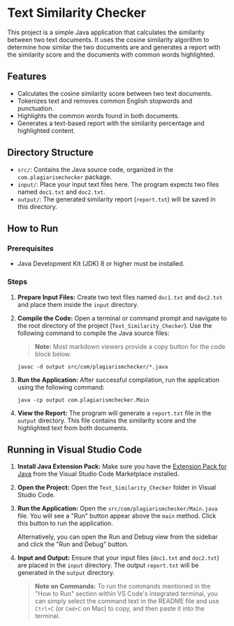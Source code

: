 # Text Similarity Checker

This project is a simple Java application that calculates the similarity between two text documents. It uses the cosine similarity algorithm to determine how similar the two documents are and generates a report with the similarity score and the documents with common words highlighted.

## Features

- Calculates the cosine similarity score between two text documents.
- Tokenizes text and removes common English stopwords and punctuation.
- Highlights the common words found in both documents.
- Generates a text-based report with the similarity percentage and highlighted content.

## Directory Structure

- `src/`: Contains the Java source code, organized in the `com.plagiarismchecker` package.
- `input/`: Place your input text files here. The program expects two files named `doc1.txt` and `doc2.txt`.
- `output/`: The generated similarity report (`report.txt`) will be saved in this directory.

## How to Run

### Prerequisites

- Java Development Kit (JDK) 8 or higher must be installed.

### Steps

1.  **Prepare Input Files:**
    Create two text files named `doc1.txt` and `doc2.txt` and place them inside the `input` directory.

2.  **Compile the Code:**
    Open a terminal or command prompt and navigate to the root directory of the project (`Text_Similarity_Checker`). Use the following command to compile the Java source files:

    > **Note:** Most markdown viewers provide a copy button for the code block below.

    ```shell
    javac -d output src/com/plagiarismchecker/*.java
    ```

3.  **Run the Application:**
    After successful compilation, run the application using the following command:

    ```shell
    java -cp output com.plagiarismchecker.Main
    ```

4.  **View the Report:**
    The program will generate a `report.txt` file in the `output` directory. This file contains the similarity score and the highlighted text from both documents.

## Running in Visual Studio Code

1.  **Install Java Extension Pack:**
    Make sure you have the [Extension Pack for Java](https://marketplace.visualstudio.com/items?itemName=vscjava.vscode-java-pack) from the Visual Studio Code Marketplace installed.

2.  **Open the Project:**
    Open the `Text_Similarity_Checker` folder in Visual Studio Code.

3.  **Run the Application:**
    Open the `src/com/plagiarismchecker/Main.java` file. You will see a "Run" button appear above the `main` method. Click this button to run the application.

    Alternatively, you can open the Run and Debug view from the sidebar and click the "Run and Debug" button.

4.  **Input and Output:**
    Ensure that your input files (`doc1.txt` and `doc2.txt`) are placed in the `input` directory. The output `report.txt` will be generated in the `output` directory.

    > **Note on Commands:** To run the commands mentioned in the "How to Run" section within VS Code's integrated terminal, you can simply select the command text in the README file and use `Ctrl+C` (or `Cmd+C` on Mac) to copy, and then paste it into the terminal.
